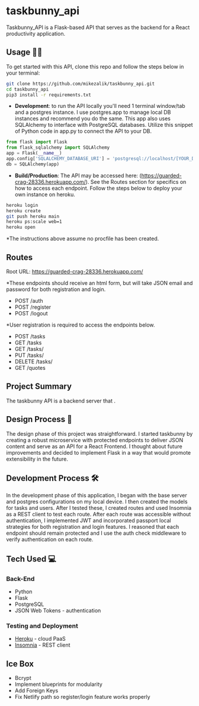 # taskbunny_api

Taskbunny_API is a Flask-based API that serves as the backend for a React productivity application.

## Usage 👩‍💻

To get started with this API, clone this repo and follow the steps below in your terminal:

```bash
git clone https://github.com/mikezalik/taskbunny_api.git
cd taskbunny_api
pip3 install -r requirements.txt
```

- **Development**: to run the API locally you'll need 1 terminal window/tab and a postgres instance. I use postgres.app to manage local DB instances and recommend you do the same. This app also uses SQLAlchemy to interface with PostgreSQL databases. Utilize this snippet of Python code in app.py to connect the API to your DB.

```python
from flask import Flask
from flask_sqlalchemy import SQLAlchemy
app = Flask(__name__)
app.config['SQLALCHEMY_DATABASE_URI'] = 'postgresql://localhost/[YOUR_DATABASE_NAME]'
db = SQLAlchemy(app)
```

- **Build/Production**: The API may be accessed here: (https://guarded-crag-28336.herokuapp.com/). See the Routes section for specifics on how to access each endpoint. Follow the steps below to deploy your own instance on heroku.

```bash
heroku login
heroku create
git push heroku main
heroku ps:scale web=1
heroku open
```

\*The instructions above assume no procfile has been created.

## Routes

Root URL: https://guarded-crag-28336.herokuapp.com/

\*These endpoints should receive an html form, but will take JSON email and password for both registration and login.

- POST /auth
- POST /register
- POST /logout

\*User registration is required to access the endpoints below.

- POST /tasks
- GET /tasks
- GET /tasks/<id>
- PUT /tasks/<id>
- DELETE /tasks/<id>
- GET /quotes

## Project Summary

The taskbunny API is a backend server that .

## Design Process 📐

The design phase of this project was straightforward. I started taskbunny by creating a robust microservice with protected endpoints to deliver JSON content and serve as an API for a React Frontend. I thought about future improvements and decided to implement Flask in a way that would promote extensibility in the future.

## Development Process 🛠

In the development phase of this application, I began with the base server and postgres configurations on my local device. I then created the models for tasks and users. After I tested these, I created routes and used Insomnia as a REST client to test each route. After each route was accessible without authentication, I implemented JWT and incorporated passport local strategies for both registration and login features. I reasoned that each endpoint should remain protected and I use the auth check middleware to verify authentication on each route.

## Tech Used 💻

### Back-End

- Python
- Flask
- PostgreSQL
- JSON Web Tokens - authentication

### Testing and Deployment

- [Heroku](https://www.heroku.com/) - cloud PaaS
- [Insomnia](https://insomnia.rest/) - REST client

## Ice Box

- Bcrypt
- Implement blueprints for modularity
- Add Foreign Keys
- Fix Netlify path so register/login feature works properly

